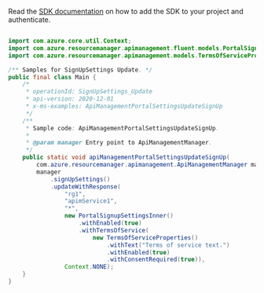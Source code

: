 Read the [SDK documentation](https://github.com/Azure/azure-sdk-for-java/blob/azure-resourcemanager-apimanagement_1.0.0-beta.2/sdk/apimanagement/azure-resourcemanager-apimanagement/README.md) on how to add the SDK to your project and authenticate.

```java

import com.azure.core.util.Context;
import com.azure.resourcemanager.apimanagement.fluent.models.PortalSignupSettingsInner;
import com.azure.resourcemanager.apimanagement.models.TermsOfServiceProperties;

/** Samples for SignUpSettings Update. */
public final class Main {
    /*
     * operationId: SignUpSettings_Update
     * api-version: 2020-12-01
     * x-ms-examples: ApiManagementPortalSettingsUpdateSignUp
     */
    /**
     * Sample code: ApiManagementPortalSettingsUpdateSignUp.
     *
     * @param manager Entry point to ApiManagementManager.
     */
    public static void apiManagementPortalSettingsUpdateSignUp(
        com.azure.resourcemanager.apimanagement.ApiManagementManager manager) {
        manager
            .signUpSettings()
            .updateWithResponse(
                "rg1",
                "apimService1",
                "*",
                new PortalSignupSettingsInner()
                    .withEnabled(true)
                    .withTermsOfService(
                        new TermsOfServiceProperties()
                            .withText("Terms of service text.")
                            .withEnabled(true)
                            .withConsentRequired(true)),
                Context.NONE);
    }
}
```
